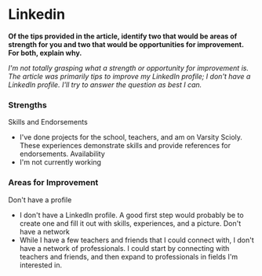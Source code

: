 # Linkedin

**Of the tips provided in the article, identify two that would be areas of
strength for you and two that would be opportunities for improvement. For both,
explain why.**

*I'm not totally grasping what a strength or opportunity for improvement is.
The article was primarily tips to improve my LinkedIn profile; I don't have a
LinkedIn profile. I'll try to answer the question as best I can.*

### Strengths

Skills and Endorsements
- I've done projects for the school, teachers, and am on Varsity Scioly. These
  experiences demonstrate skills and provide references for endorsements.
Availability
- I'm not currently working

### Areas for Improvement

Don't have a profile
- I don't have a LinkedIn profile. A good first step would probably be to
  create one and fill it out with skills, experiences, and a picture.
Don't have a network
- While I have a few teachers and friends that I could connect with, I don't
  have a network of professionals. I could start by connecting with teachers
  and friends, and then expand to professionals in fields I'm interested in.

